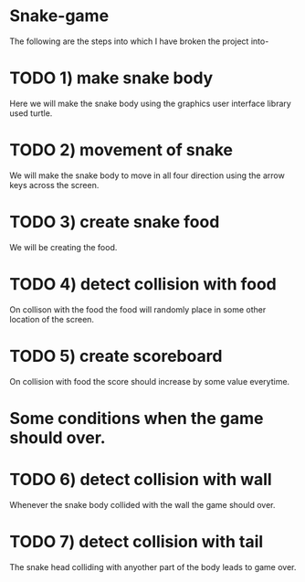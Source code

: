 # Snake-game
The following are the steps into which I have broken the project into-
# TODO 1) make snake body
Here we will make the snake body using the graphics user interface library used turtle.

# TODO 2) movement of snake
We will make the snake body to move in all four direction using the arrow keys across the screen.

# TODO 3) create snake food
We will be creating the food.

# TODO 4) detect collision with food
On collison with the food the food will randomly place in some other location of the screen.

# TODO 5) create scoreboard
On collision with food the score should increase by some value everytime.

# Some conditions when the game should over.
# TODO 6) detect collision with wall
Whenever the snake body collided with the wall the game should over.
# TODO 7) detect collision with tail
The snake head colliding with anyother part of the body leads to game over.
